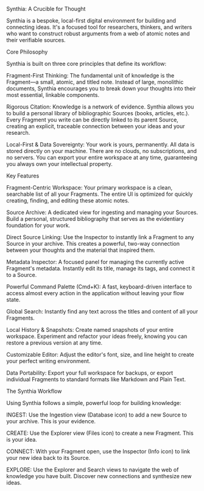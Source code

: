 

Synthia: A Crucible for Thought

Synthia is a bespoke, local-first digital environment for building and connecting ideas. It's a focused tool for researchers, thinkers, and writers who want to construct robust arguments from a web of atomic notes and their verifiable sources.

Core Philosophy

Synthia is built on three core principles that define its workflow:

Fragment-First Thinking: The fundamental unit of knowledge is the Fragment—a small, atomic, and titled note. Instead of large, monolithic documents, Synthia encourages you to break down your thoughts into their most essential, linkable components.

Rigorous Citation: Knowledge is a network of evidence. Synthia allows you to build a personal library of bibliographic Sources (books, articles, etc.). Every Fragment you write can be directly linked to its parent Source, creating an explicit, traceable connection between your ideas and your research.

Local-First & Data Sovereignty: Your work is yours, permanently. All data is stored directly on your machine. There are no clouds, no subscriptions, and no servers. You can export your entire workspace at any time, guaranteeing you always own your intellectual property.

Key Features

Fragment-Centric Workspace: Your primary workspace is a clean, searchable list of all your Fragments. The entire UI is optimized for quickly creating, finding, and editing these atomic notes.

Source Archive: A dedicated view for ingesting and managing your Sources. Build a personal, structured bibliography that serves as the evidentiary foundation for your work.

Direct Source Linking: Use the Inspector to instantly link a Fragment to any Source in your archive. This creates a powerful, two-way connection between your thoughts and the material that inspired them.

Metadata Inspector: A focused panel for managing the currently active Fragment's metadata. Instantly edit its title, manage its tags, and connect it to a Source.

Powerful Command Palette (Cmd+K): A fast, keyboard-driven interface to access almost every action in the application without leaving your flow state.

Global Search: Instantly find any text across the titles and content of all your Fragments.

Local History & Snapshots: Create named snapshots of your entire workspace. Experiment and refactor your ideas freely, knowing you can restore a previous version at any time.

Customizable Editor: Adjust the editor's font, size, and line height to create your perfect writing environment.

Data Portability: Export your full workspace for backups, or export individual Fragments to standard formats like Markdown and Plain Text.

The Synthia Workflow

Using Synthia follows a simple, powerful loop for building knowledge:

INGEST: Use the Ingestion view (Database icon) to add a new Source to your archive. This is your evidence.

CREATE: Use the Explorer view (Files icon) to create a new Fragment. This is your idea.

CONNECT: With your Fragment open, use the Inspector (Info icon) to link your new idea back to its Source.

EXPLORE: Use the Explorer and Search views to navigate the web of knowledge you have built. Discover new connections and synthesize new ideas.
